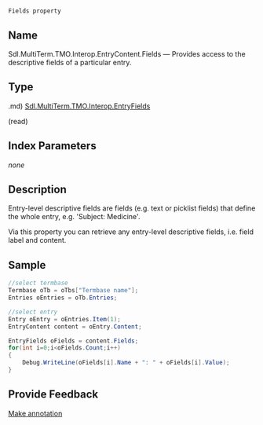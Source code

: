 

# 
    Fields property




## Name

Sdl.MultiTerm.TMO.Interop.EntryContent.Fields —          Provides access to the descriptive fields of a particular entry.



## Type
.md)
[Sdl.MultiTerm.TMO.Interop.EntryFields](Sdl.MultiTerm.TMO.Interop.EntryFields.md)

(read)



## Index Parameters
*none*


## Description



Entry-level descriptive fields are fields (e.g. text or picklist fields) that define the whole entry, e.g. 'Subject: Medicine'.

Via this property you can retrieve any entry-level descriptive fields, i.e. field label and content.



## Sample


```cs
//select termbase
Termbase oTb = oTbs["Termbase name"];
Entries oEntries = oTb.Entries;

//select entry
Entry oEntry = oEntries.Item(1);
EntryContent content = oEntry.Content;

EntryFields oFields = content.Fields;
for(int i=0;i<oFields.Count;i++)
{
   	Debug.WriteLine(oFields[i].Name + ": " + oFields[i].Value);
}
```



## Provide Feedback

[Make annotation](mailto:sdk-feedback@sdl.com&amp;subject=Reference%20for%20Sdl.MultiTerm.TMO.Interop.EntryContent.Fields)

